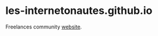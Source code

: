 # les-internetonautes.github.io
Freelances community [website](https://les-internetonautes.github.io).